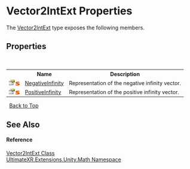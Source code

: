 # Vector2IntExt Properties
 

The <a href="T_UltimateXR_Extensions_Unity_Math_Vector2IntExt">Vector2IntExt</a> type exposes the following members.


## Properties
&nbsp;<table><tr><th></th><th>Name</th><th>Description</th></tr><tr><td>![Public property](media/pubproperty.gif "Public property")![Static member](media/static.gif "Static member")</td><td><a href="P_UltimateXR_Extensions_Unity_Math_Vector2IntExt_NegativeInfinity">NegativeInfinity</a></td><td>
Representation of the negative infinity vector.</td></tr><tr><td>![Public property](media/pubproperty.gif "Public property")![Static member](media/static.gif "Static member")</td><td><a href="P_UltimateXR_Extensions_Unity_Math_Vector2IntExt_PositiveInfinity">PositiveInfinity</a></td><td>
Representation of the positive infinity vector.</td></tr></table>&nbsp;
<a href="#vector2intext-properties">Back to Top</a>

## See Also


#### Reference
<a href="T_UltimateXR_Extensions_Unity_Math_Vector2IntExt">Vector2IntExt Class</a><br /><a href="N_UltimateXR_Extensions_Unity_Math">UltimateXR.Extensions.Unity.Math Namespace</a><br />